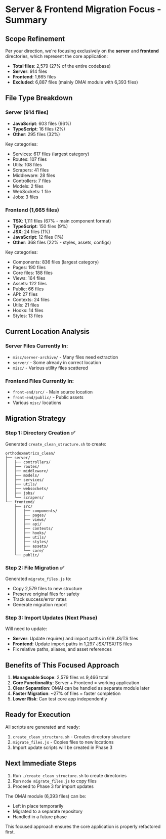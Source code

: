 # Server & Frontend Migration Focus - Summary

## Scope Refinement
Per your direction, we're focusing exclusively on the **server** and **frontend** directories, which represent the core application:
- **Total files**: 2,579 (27% of the entire codebase)
- **Server**: 914 files
- **Frontend**: 1,665 files
- **Excluded**: 6,887 files (mainly OMAI module with 6,393 files)

## File Type Breakdown

### Server (914 files)
- **JavaScript**: 603 files (66%)
- **TypeScript**: 16 files (2%)
- **Other**: 295 files (32%)

Key categories:
- Services: 617 files (largest category)
- Routes: 107 files
- Utils: 108 files
- Scrapers: 41 files
- Middleware: 28 files
- Controllers: 7 files
- Models: 2 files
- WebSockets: 1 file
- Jobs: 3 files

### Frontend (1,665 files)
- **TSX**: 1,111 files (67% - main component format)
- **TypeScript**: 150 files (9%)
- **JSX**: 24 files (1%)
- **JavaScript**: 12 files (1%)
- **Other**: 368 files (22% - styles, assets, configs)

Key categories:
- Components: 836 files (largest category)
- Pages: 190 files
- Core files: 188 files
- Views: 164 files
- Assets: 122 files
- Public: 66 files
- API: 27 files
- Contexts: 24 files
- Utils: 21 files
- Hooks: 14 files
- Styles: 13 files

## Current Location Analysis

### Server Files Currently In:
- `misc/server-archive/` - Many files need extraction
- `server/` - Some already in correct location
- `misc/` - Various utility files scattered

### Frontend Files Currently In:
- `front-end/src/` - Main source location
- `front-end/public/` - Public assets
- Various `misc/` locations

## Migration Strategy

### Step 1: Directory Creation ✅
Generated `create_clean_structure.sh` to create:
```
orthodoxmetrics_clean/
├── server/
│   ├── controllers/
│   ├── routes/
│   ├── middleware/
│   ├── models/
│   ├── services/
│   ├── utils/
│   ├── websockets/
│   ├── jobs/
│   └── scrapers/
└── frontend/
    ├── src/
    │   ├── components/
    │   ├── pages/
    │   ├── views/
    │   ├── api/
    │   ├── contexts/
    │   ├── hooks/
    │   ├── utils/
    │   ├── styles/
    │   ├── assets/
    │   └── core/
    └── public/
```

### Step 2: File Migration ✅
Generated `migrate_files.js` to:
- Copy 2,579 files to new structure
- Preserve original files for safety
- Track success/error rates
- Generate migration report

### Step 3: Import Updates (Next Phase)
Will need to update:
- **Server**: Update require() and import paths in 619 JS/TS files
- **Frontend**: Update import paths in 1,297 JSX/TSX/TS files
- Fix relative paths, aliases, and asset references

## Benefits of This Focused Approach

1. **Manageable Scope**: 2,579 files vs 9,466 total
2. **Core Functionality**: Server + Frontend = working application
3. **Clear Separation**: OMAI can be handled as separate module later
4. **Faster Migration**: ~27% of files = faster completion
5. **Lower Risk**: Can test core app independently

## Ready for Execution

All scripts are generated and ready:
1. `create_clean_structure.sh` - Creates directory structure
2. `migrate_files.js` - Copies files to new locations
3. Import update scripts will be created in Phase 3

## Next Immediate Steps
1. Run `./create_clean_structure.sh` to create directories
2. Run `node migrate_files.js` to copy files
3. Proceed to Phase 3 for import updates

The OMAI module (6,393 files) can be:
- Left in place temporarily
- Migrated to a separate repository
- Handled in a future phase

This focused approach ensures the core application is properly refactored first.
